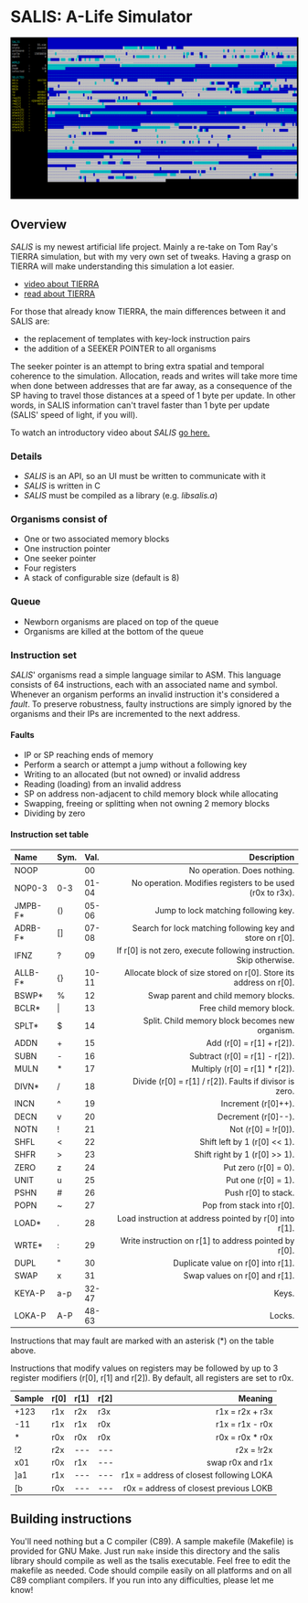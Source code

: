 # SALIS: A-Life Simulator

![SALIS running simulation](running_sim.png)

## Overview
*SALIS* is my newest artificial life project. Mainly a re-take on Tom Ray's
TIERRA simulation, but with my very own set of tweaks. Having a grasp on TIERRA
will make understanding this simulation a lot easier.

- [video about TIERRA](https://www.youtube.com/watch?v=Wl5rRGVD0QI)
- [read about TIERRA](http://life.ou.edu/pubs/doc/index.html#What)

For those that already know TIERRA, the main differences between it and SALIS
are:
- the replacement of templates with key-lock instruction pairs
- the addition of a SEEKER POINTER to all organisms

The seeker pointer is an attempt to bring extra spatial and temporal coherence
to the simulation. Allocation, reads and writes will take more time when done
between addresses that are far away, as a consequence of the SP having to
travel those distances at a speed of 1 byte per update. In other words, in
SALIS information can't travel faster than 1 byte per update (SALIS' speed of
light, if you will).

To watch an introductory video about *SALIS*
[go here.](https://www.youtube.com/watch?v=jCFmOCvy6po)

### Details
- *SALIS* is an API, so an UI must be written to communicate with it
- *SALIS* is written in C
- *SALIS* must be compiled as a library (e.g. *libsalis.a*)

### Organisms consist of
- One or two associated memory blocks
- One instruction pointer
- One seeker pointer
- Four registers
- A stack of configurable size (default is 8)

### Queue
- Newborn organisms are placed on top of the queue
- Organisms are killed at the bottom of the queue

### Instruction set
*SALIS*' organisms read a simple language similar to ASM. This language
consists of 64 instructions, each with an associated name and symbol.
Whenever an organism performs an invalid instruction it's considered a *fault*.
To preserve robustness, faulty instructions are simply ignored by the
organisms and their IPs are incremented to the next address.

#### Faults
- IP or SP reaching ends of memory
- Perform a search or attempt a jump without a following key
- Writing to an allocated (but not owned) or invalid address
- Reading (loading) from an invalid address
- SP on address non-adjacent to child memory block while allocating
- Swapping, freeing or splitting when not owning 2 memory blocks
- Dividing by zero

#### Instruction set table
|Name     |Sym.  |Val.  |Description                                                           |
|:--------|:-----|:-----|---------------------------------------------------------------------:|
|NOOP     |      |00    |No operation. Does nothing.                                           |
|NOP0-3   |0-3   |01-04 |No operation. Modifies registers to be used (r0x to r3x).             |
|JMPB-F\* |()    |05-06 |Jump to lock matching following key.                                  |
|ADRB-F\* |[]    |07-08 |Search for lock matching following key and store on r[0].             |
|IFNZ     |?     |09    |If r[0] is not zero, execute following instruction. Skip otherwise.   |
|ALLB-F\* |{}    |10-11 |Allocate block of size stored on r[0]. Store its address on r[0].     |
|BSWP\*   |%     |12    |Swap parent and child memory blocks.                                  |
|BCLR\*   |\|    |13    |Free child memory block.                                              |
|SPLT\*   |$     |14    |Split. Child memory block becomes new organism.                       |
|ADDN     |+     |15    |Add (r[0] = r[1] + r[2]).                                             |
|SUBN     |-     |16    |Subtract (r[0] = r[1] - r[2]).                                        |
|MULN     |\*    |17    |Multiply (r[0] = r[1] \* r[2]).                                       |
|DIVN\*   |/     |18    |Divide (r[0] = r[1] / r[2]). Faults if divisor is zero.               |
|INCN     |^     |19    |Increment (r[0]++).                                                   |
|DECN     |v     |20    |Decrement (r[0]--).                                                   |
|NOTN     |!     |21    |Not (r[0] = !r[0]).                                                   |
|SHFL     |<     |22    |Shift left by 1 (r[0] << 1).                                          |
|SHFR     |>     |23    |Shift right by 1 (r[0] >> 1).                                         |
|ZERO     |z     |24    |Put zero (r[0] = 0).                                                  |
|UNIT     |u     |25    |Put one (r[0] = 1).                                                   |
|PSHN     |#     |26    |Push r[0] to stack.                                                   |
|POPN     |~     |27    |Pop from stack into r[0].                                             |
|LOAD\*   |.     |28    |Load instruction at address pointed by r[0] into r[1].                |
|WRTE\*   |:     |29    |Write instruction on r[1] to address pointed by r[0].                 |
|DUPL     |"     |30    |Duplicate value on r[0] into r[1].                                    |
|SWAP     |x     |31    |Swap values on r[0] and r[1].                                         |
|KEYA-P   |a-p   |32-47 |Keys.                                                                 |
|LOKA-P   |A-P   |48-63 |Locks.                                                                |

Instructions that may fault are marked with an asterisk (\*) on the table above.

Instructions that modify values on registers may be followed by
up to 3 register modifiers (r[0], r[1] and r[2]). By default, all registers
are set to r0x.

|Sample  |r[0] |r[1] |r[2] |Meaning                                   |
|:-------|:----|:----|:----|-----------------------------------------:|
|+123    |r1x  |r2x  |r3x  |r1x = r2x + r3x                           |
|-11     |r1x  |r1x  |r0x  |r1x = r1x - r0x                           |
|\*      |r0x  |r0x  |r0x  |r0x = r0x \* r0x                          |
|!2      |r2x  |---  |---  |r2x = !r2x                                |
|x01     |r0x  |r1x  |---  |swap r0x and r1x                          |
|]a1     |r1x  |---  |---  |r1x = address of closest following LOKA   |
|[b      |r0x  |---  |---  |r0x = address of closest previous LOKB    |

## Building instructions
You'll need nothing but a C compiler (C89). A sample makefile (Makefile)
is provided for GNU Make. Just run `make` inside this directory and the salis
library should compile as well as the tsalis executable. Feel free to edit
the makefile as needed. Code should compile easily on all platforms and on all
C89 compliant compilers. If you run into any difficulties, please let me know!
